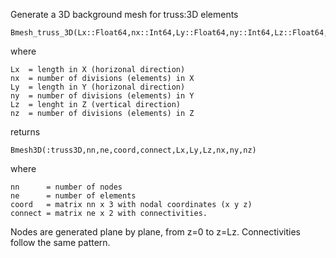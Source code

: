 Generate a 3D background mesh for truss:3D elements

```
Bmesh_truss_3D(Lx::Float64,nx::Int64,Ly::Float64,ny::Int64,Lz::Float64,nz::Int64)
```

where

```
Lx  = length in X (horizonal direction)
nx  = number of divisions (elements) in X
Ly  = length in Y (horizonal direction)
ny  = number of divisions (elements) in Y
Lz  = lenght in Z (vertical direction)
nz  = number of divisions (elements) in Z
```

returns

```
Bmesh3D(:truss3D,nn,ne,coord,connect,Lx,Ly,Lz,nx,ny,nz)
```

where

```
nn      = number of nodes 
ne      = number of elements
coord   = matrix nn x 3 with nodal coordinates (x y z) 
connect = matrix ne x 2 with connectivities.
```

Nodes are generated plane by plane, from z=0 to z=Lz.     Connectivities follow the same pattern.
